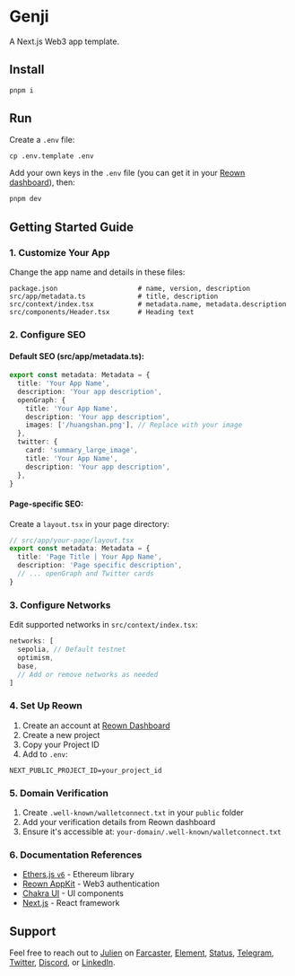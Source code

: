 # Genji

A Next.js Web3 app template.

## Install

```bash
pnpm i
```

## Run

Create a `.env` file:

```
cp .env.template .env
```

Add your own keys in the `.env` file (you can get it in your [Reown dashboard](https://cloud.reown.com/)), then:

```bash
pnpm dev
```

## Getting Started Guide

### 1. Customize Your App

Change the app name and details in these files:

```
package.json                    # name, version, description
src/app/metadata.ts             # title, description
src/context/index.tsx           # metadata.name, metadata.description
src/components/Header.tsx       # Heading text
```

### 2. Configure SEO

#### Default SEO (src/app/metadata.ts):

```typescript
export const metadata: Metadata = {
  title: 'Your App Name',
  description: 'Your app description',
  openGraph: {
    title: 'Your App Name',
    description: 'Your app description',
    images: ['/huangshan.png'], // Replace with your image
  },
  twitter: {
    card: 'summary_large_image',
    title: 'Your App Name',
    description: 'Your app description',
  },
}
```

#### Page-specific SEO:

Create a `layout.tsx` in your page directory:

```typescript
// src/app/your-page/layout.tsx
export const metadata: Metadata = {
  title: 'Page Title | Your App Name',
  description: 'Page specific description',
  // ... openGraph and Twitter cards
}
```

### 3. Configure Networks

Edit supported networks in `src/context/index.tsx`:

```typescript
networks: [
  sepolia, // Default testnet
  optimism,
  base,
  // Add or remove networks as needed
]
```

### 4. Set Up Reown

1. Create an account at [Reown Dashboard](https://cloud.reown.com/)
2. Create a new project
3. Copy your Project ID
4. Add to `.env`:

```
NEXT_PUBLIC_PROJECT_ID=your_project_id
```

### 5. Domain Verification

1. Create `.well-known/walletconnect.txt` in your `public` folder
2. Add your verification details from Reown dashboard
3. Ensure it's accessible at: `your-domain/.well-known/walletconnect.txt`

### 6. Documentation References

- [Ethers.js `v6`](https://docs.ethers.org/v6/) - Ethereum library
- [Reown AppKit](https://reown.com/appkit) - Web3 authentication
- [Chakra UI](https://chakra-ui.com/docs/components) - UI components
- [Next.js](https://nextjs.org/docs) - React framework

## Support

Feel free to reach out to [Julien](https://github.com/julienbrg) on [Farcaster](https://warpcast.com/julien-), [Element](https://matrix.to/#/@julienbrg:matrix.org), [Status](https://status.app/u/iwSACggKBkp1bGllbgM=#zQ3shmh1sbvE6qrGotuyNQB22XU5jTrZ2HFC8bA56d5kTS2fy), [Telegram](https://t.me/julienbrg), [Twitter](https://twitter.com/julienbrg), [Discord](https://discordapp.com/users/julienbrg), or [LinkedIn](https://www.linkedin.com/in/julienberanger/).
